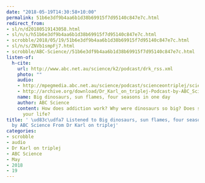 ```yaml
---
date: "2018-05-19T14:30:58+10:00"
permalink: 51b6e3df9b4aa6b1d38b69915f7d95140c847e7c.html
redirect_from:
- sl/n/d20180519143058.html
- sl/n/s/h51b6e3df9b4aa6b1d38b69915f7d95140c847e7c.html
- scrobble/2018/05/19/51b6e3df9b4aa6b1d38b69915f7d95140c847e7c.html
- sl/n/s/ZNVb1smpFj7.html
- scrobble/ABC-Science//51b6e3df9b4aa6b1d38b69915f7d95140c847e7c.html
listen-of:
  h-cite:
    url: http://www.abc.net.au/science/k2/podcast/drk_rss.xml
    photo: ""
    audio:
    - http://mpegmedia.abc.net.au/science/podcast/scienceontriplej/scienceontriplej20150730.mp3
    - http://archive.org/download/Dr_Karl_on_triplej-Podcast-by-ABC_Science/Big_dinosaurs_sun_flames_four_seasons_in_one_day.mp3
    name: Big dinosaurs, sun flames, four seasons in one day
    author: ABC Science
    content: How does addiction work? Why were dinosaurs so big? Does stress shorten
      your life?
title: ' \ud83c\udfa7 Listened to Big dinosaurs, sun flames, four seasons in one day
  by ABC Science From Dr Karl on triplej'
categories:
- scrobble
- audio
- Dr Karl on triplej
- ABC Science
- May
- 2018
- 19
---
```

